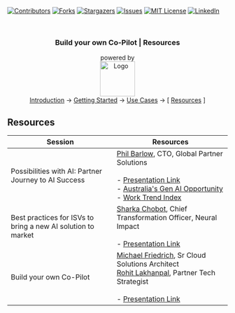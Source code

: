 <a id="readme-top"></a>

<!-- PROJECT SHIELDS -->
<!--
*** Using markdown "reference style" links for readability.
*** Reference links are enclosed in brackets [ ] instead of parentheses ( ).
*** See the bottom of this document for the declaration of the reference variables
*** for contributors-url, forks-url, etc. This is an optional, concise syntax you may use.
*** https://www.markdownguide.org/basic-syntax/#reference-style-links
-->

[![Contributors][contributors-shield]][contributors-url]
[![Forks][forks-shield]][forks-url]
[![Stargazers][stars-shield]][stars-url]
[![Issues][issues-shield]][issues-url]
[![MIT License][license-shield]][license-url]
[![LinkedIn][linkedin-shield]][linkedin-url]


<!-- PROJECT LOGO -->
<br />
<div align="center">
  <h3 align="center">
    Build your own Co-Pilot | Resources
  </h3>

  <p align="center">
    powered by
    <br />
    <a href="https://github.com/rohit-lakhanpal/build-your-own-copilot">
      <img src="docs/img/logo.png" alt="Logo" height="80">
    </a>
    <br />    
    <a href="README.md">Introduction</a>
    →
    <a href="GETTING-STARTED.md">Getting Started</a>
    →
    <a href="USE-CASES.md"><u>Use Cases</u></a>
    →
    [ <a href="RESOURCES.md"><u>Resources</u></a>  ]

  </p>
</div>

## Resources

| Session | Resources |
|----------------------|-------------------------------------|
| Possibilities with AI: Partner Journey to AI Success | [Phil Barlow](https://www.linkedin.com/in/pjbarlow/), CTO, Global Partner Solutions<br /><br />- [Presentation Link](/docs/presentations/era-of-ai-possibilities.pdf) <br /> - [Australia's Gen AI Opportunity](https://techcouncil.com.au/wp-content/uploads/2023/07/230714-Australias-Gen-AI-Opportunity-Final-report-vF4.pdf) <br /> - [Work Trend Index](https://www.microsoft.com/en-us/worklab/work-trend-index/will-ai-fix-work) |
| Best practices for ISVs to bring a new AI solution to market | [Sharka Chobot](https://www.linkedin.com/in/sharka-chobot-50620511a/), Chief Transformation Officer, Neural Impact<br /><br />- [Presentation Link](/docs/presentations/ai-gtm-with-NeuralImpact-Sharka-Chobot.pdf) |
| Build your own Co-Pilot | [Michael Friedrich](https://www.linkedin.com/in/1michaelfriedrich/), Sr Cloud Solutions Architect <br /> [Rohit Lakhanpal](https://www.linkedin.com/in/rohitlakhanpal/), Partner Tech Strategist<br /><br />- [Presentation Link](/docs/presentations/build-your-copilot.pdf) |






<!-- MARKDOWN LINKS & IMAGES -->
<!-- https://www.markdownguide.org/basic-syntax/#reference-style-links -->
[contributors-shield]: https://img.shields.io/github/contributors/rohit-lakhanpal/build-your-own-copilot.svg?style=for-the-badge
[contributors-url]: https://github.com/rohit-lakhanpal/build-your-own-copilot/graphs/contributors
[forks-shield]: https://img.shields.io/github/forks/rohit-lakhanpal/build-your-own-copilot.svg?style=for-the-badge
[forks-url]: https://github.com/rohit-lakhanpal/build-your-own-copilot/network/members
[stars-shield]: https://img.shields.io/github/stars/rohit-lakhanpal/build-your-own-copilot.svg?style=for-the-badge
[stars-url]: https://github.com/rohit-lakhanpal/build-your-own-copilot/stargazers
[issues-shield]: https://img.shields.io/github/issues/rohit-lakhanpal/build-your-own-copilot.svg?style=for-the-badge
[issues-url]: https://github.com/rohit-lakhanpal/build-your-own-copilot/issues
[license-shield]: https://img.shields.io/github/license/rohit-lakhanpal/build-your-own-copilot.svg?style=for-the-badge
[license-url]: https://github.com/rohit-lakhanpal/build-your-own-copilot/blob/master/LICENSE.txt
[linkedin-shield]: https://img.shields.io/badge/-LinkedIn-black.svg?style=for-the-badge&logo=linkedin&colorB=555
[linkedin-url]: https://www.linkedin.com/in/rohitlakhanpal



